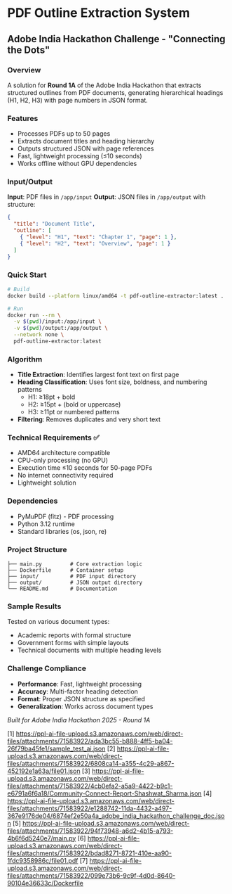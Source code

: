 # PDF Outline Extraction System
## Adobe India Hackathon Challenge - "Connecting the Dots"

### Overview
A solution for **Round 1A** of the Adobe India Hackathon that extracts structured outlines from PDF documents, generating hierarchical headings (H1, H2, H3) with page numbers in JSON format.

### Features
- Processes PDFs up to 50 pages
- Extracts document titles and heading hierarchy
- Outputs structured JSON with page references
- Fast, lightweight processing (≤10 seconds)
- Works offline without GPU dependencies

### Input/Output
**Input**: PDF files in `/app/input`
**Output**: JSON files in `/app/output` with structure:
```json
{
  "title": "Document Title",
  "outline": [
    { "level": "H1", "text": "Chapter 1", "page": 1 },
    { "level": "H2", "text": "Overview", "page": 1 }
  ]
}
```

### Quick Start
```bash
# Build
docker build --platform linux/amd64 -t pdf-outline-extractor:latest .

# Run
docker run --rm \
  -v $(pwd)/input:/app/input \
  -v $(pwd)/output:/app/output \
  --network none \
  pdf-outline-extractor:latest
```

### Algorithm
- **Title Extraction**: Identifies largest font text on first page
- **Heading Classification**: Uses font size, boldness, and numbering patterns
  - H1: ≥18pt + bold
  - H2: ≥15pt + (bold or uppercase)
  - H3: ≥11pt or numbered patterns
- **Filtering**: Removes duplicates and very short text

### Technical Requirements ✅
- AMD64 architecture compatible
- CPU-only processing (no GPU)
- Execution time ≤10 seconds for 50-page PDFs
- No internet connectivity required
- Lightweight solution

### Dependencies
- PyMuPDF (fitz) - PDF processing
- Python 3.12 runtime
- Standard libraries (os, json, re)

### Project Structure
```
├── main.py         # Core extraction logic
├── Dockerfile      # Container setup
├── input/          # PDF input directory
├── output/         # JSON output directory
└── README.md       # Documentation
```

### Sample Results
Tested on various document types:
- Academic reports with formal structure
- Government forms with simple layouts  
- Technical documents with multiple heading levels

### Challenge Compliance
- **Performance**: Fast, lightweight processing
- **Accuracy**: Multi-factor heading detection
- **Format**: Proper JSON structure as specified
- **Generalization**: Works across document types

*Built for Adobe India Hackathon 2025 - Round 1A*

[1] https://ppl-ai-file-upload.s3.amazonaws.com/web/direct-files/attachments/71583922/ada3bc55-b888-4ff5-ba04-26f79ba45fe1/sample_test_ai.json
[2] https://ppl-ai-file-upload.s3.amazonaws.com/web/direct-files/attachments/71583922/6808ca14-a355-4c29-a867-452192e1a63a/file01.json
[3] https://ppl-ai-file-upload.s3.amazonaws.com/web/direct-files/attachments/71583922/4cb0efa2-a5a9-4422-b9c1-e6791a6f6a18/Community-Connect-Report-Shashwat_Sharma.json
[4] https://ppl-ai-file-upload.s3.amazonaws.com/web/direct-files/attachments/71583922/e1288742-11da-4432-a497-367e9176de04/6874ef2e50a4a_adobe_india_hackathon_challenge_doc.json
[5] https://ppl-ai-file-upload.s3.amazonaws.com/web/direct-files/attachments/71583922/94f73948-a6d2-4b15-a793-4b6f6d5240e7/main.py
[6] https://ppl-ai-file-upload.s3.amazonaws.com/web/direct-files/attachments/71583922/bdad8271-8721-410e-aa90-1fdc9358986c/file01.pdf
[7] https://ppl-ai-file-upload.s3.amazonaws.com/web/direct-files/attachments/71583922/099e73b6-9c9f-4d0d-8640-90104e36633c/Dockerfile
